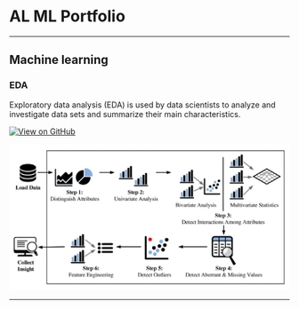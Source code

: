 # AL ML Portfolio
---
## Machine learning

### EDA

Exploratory data analysis (EDA) is used by data scientists to analyze and investigate data sets and summarize their main characteristics.

[![View on GitHub](https://devopedia.org/images/article/75/1899.1595429899.png)](https://github.com/zeeamber/EDA)

<center><img src="assets/img/eda.png"/></center>

---
